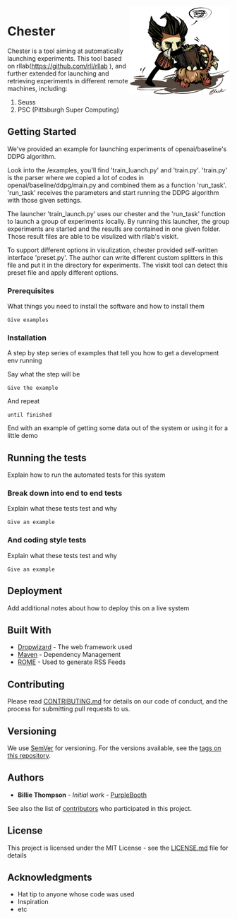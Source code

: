 <img align="right" width="228" height="200" src="/images/chester_logs.png">

# Chester

Chester is a tool aiming at automatically launching experiments. This tool based on rllab(https://github.com/rll/rllab ), and further extended for launching and retrieving experiments in different remote machines, including:
1. Seuss
2. PSC (Pittsburgh Super Computing)

## Getting Started

We've provided an example for launching experiments of openai/baseline's DDPG algorithm.

Look into the /examples, you'll find 'train_luanch.py' and 'train.py'. 'train.py' is the parser where we copied a lot of codes in openai/baseline/ddpg/main.py and combined them as a function 'run_task'. 'run_task' receives the parameters and start running the DDPG algorithm with those given settings. 

The launcher 'train_launch.py' uses our chester and the 'run_task' function to launch a group of experiments locally. By running this launcher, the group experiments are started and the resutls are contained in one given folder. Those result files are able to be visulized with rllab's viskit. 

To support different options in visulization, chester provided self-written interface 'preset.py'. The author can write different custom splitters in this file and put it in the directory for experiments. The viskit tool can detect this preset file and apply different options. 


### Prerequisites

What things you need to install the software and how to install them

```
Give examples
```

### Installation 

A step by step series of examples that tell you how to get a development env running

Say what the step will be

```
Give the example
```

And repeat

```
until finished
```

End with an example of getting some data out of the system or using it for a little demo

## Running the tests

Explain how to run the automated tests for this system

### Break down into end to end tests

Explain what these tests test and why

```
Give an example
```

### And coding style tests

Explain what these tests test and why

```
Give an example
```

## Deployment

Add additional notes about how to deploy this on a live system

## Built With

* [Dropwizard](http://www.dropwizard.io/1.0.2/docs/) - The web framework used
* [Maven](https://maven.apache.org/) - Dependency Management
* [ROME](https://rometools.github.io/rome/) - Used to generate RSS Feeds

## Contributing

Please read [CONTRIBUTING.md](https://gist.github.com/PurpleBooth/b24679402957c63ec426) for details on our code of conduct, and the process for submitting pull requests to us.

## Versioning

We use [SemVer](http://semver.org/) for versioning. For the versions available, see the [tags on this repository](https://github.com/your/project/tags). 

## Authors

* **Billie Thompson** - *Initial work* - [PurpleBooth](https://github.com/PurpleBooth)

See also the list of [contributors](https://github.com/your/project/contributors) who participated in this project.

## License

This project is licensed under the MIT License - see the [LICENSE.md](LICENSE.md) file for details

## Acknowledgments

* Hat tip to anyone whose code was used
* Inspiration
* etc

